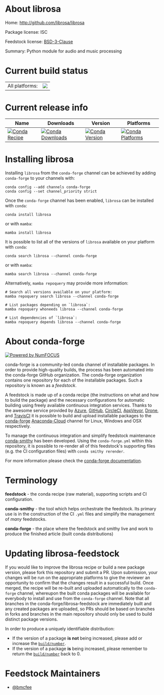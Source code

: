 About librosa
=============

Home: http://github.com/librosa/librosa

Package license: ISC

Feedstock license: [BSD-3-Clause](https://github.com/conda-forge/librosa-feedstock/blob/main/LICENSE.txt)

Summary: Python module for audio and music processing

Current build status
====================


<table><tr><td>All platforms:</td>
    <td>
      <a href="https://dev.azure.com/conda-forge/feedstock-builds/_build/latest?definitionId=5090&branchName=main">
        <img src="https://dev.azure.com/conda-forge/feedstock-builds/_apis/build/status/librosa-feedstock?branchName=main">
      </a>
    </td>
  </tr>
</table>

Current release info
====================

| Name | Downloads | Version | Platforms |
| --- | --- | --- | --- |
| [![Conda Recipe](https://img.shields.io/badge/recipe-librosa-green.svg)](https://anaconda.org/conda-forge/librosa) | [![Conda Downloads](https://img.shields.io/conda/dn/conda-forge/librosa.svg)](https://anaconda.org/conda-forge/librosa) | [![Conda Version](https://img.shields.io/conda/vn/conda-forge/librosa.svg)](https://anaconda.org/conda-forge/librosa) | [![Conda Platforms](https://img.shields.io/conda/pn/conda-forge/librosa.svg)](https://anaconda.org/conda-forge/librosa) |

Installing librosa
==================

Installing `librosa` from the `conda-forge` channel can be achieved by adding `conda-forge` to your channels with:

```
conda config --add channels conda-forge
conda config --set channel_priority strict
```

Once the `conda-forge` channel has been enabled, `librosa` can be installed with `conda`:

```
conda install librosa
```

or with `mamba`:

```
mamba install librosa
```

It is possible to list all of the versions of `librosa` available on your platform with `conda`:

```
conda search librosa --channel conda-forge
```

or with `mamba`:

```
mamba search librosa --channel conda-forge
```

Alternatively, `mamba repoquery` may provide more information:

```
# Search all versions available on your platform:
mamba repoquery search librosa --channel conda-forge

# List packages depending on `librosa`:
mamba repoquery whoneeds librosa --channel conda-forge

# List dependencies of `librosa`:
mamba repoquery depends librosa --channel conda-forge
```


About conda-forge
=================

[![Powered by
NumFOCUS](https://img.shields.io/badge/powered%20by-NumFOCUS-orange.svg?style=flat&colorA=E1523D&colorB=007D8A)](https://numfocus.org)

conda-forge is a community-led conda channel of installable packages.
In order to provide high-quality builds, the process has been automated into the
conda-forge GitHub organization. The conda-forge organization contains one repository
for each of the installable packages. Such a repository is known as a *feedstock*.

A feedstock is made up of a conda recipe (the instructions on what and how to build
the package) and the necessary configurations for automatic building using freely
available continuous integration services. Thanks to the awesome service provided by
[Azure](https://azure.microsoft.com/en-us/services/devops/), [GitHub](https://github.com/),
[CircleCI](https://circleci.com/), [AppVeyor](https://www.appveyor.com/),
[Drone](https://cloud.drone.io/welcome), and [TravisCI](https://travis-ci.com/)
it is possible to build and upload installable packages to the
[conda-forge](https://anaconda.org/conda-forge) [Anaconda-Cloud](https://anaconda.org/)
channel for Linux, Windows and OSX respectively.

To manage the continuous integration and simplify feedstock maintenance
[conda-smithy](https://github.com/conda-forge/conda-smithy) has been developed.
Using the ``conda-forge.yml`` within this repository, it is possible to re-render all of
this feedstock's supporting files (e.g. the CI configuration files) with ``conda smithy rerender``.

For more information please check the [conda-forge documentation](https://conda-forge.org/docs/).

Terminology
===========

**feedstock** - the conda recipe (raw material), supporting scripts and CI configuration.

**conda-smithy** - the tool which helps orchestrate the feedstock.
                   Its primary use is in the construction of the CI ``.yml`` files
                   and simplify the management of *many* feedstocks.

**conda-forge** - the place where the feedstock and smithy live and work to
                  produce the finished article (built conda distributions)


Updating librosa-feedstock
==========================

If you would like to improve the librosa recipe or build a new
package version, please fork this repository and submit a PR. Upon submission,
your changes will be run on the appropriate platforms to give the reviewer an
opportunity to confirm that the changes result in a successful build. Once
merged, the recipe will be re-built and uploaded automatically to the
`conda-forge` channel, whereupon the built conda packages will be available for
everybody to install and use from the `conda-forge` channel.
Note that all branches in the conda-forge/librosa-feedstock are
immediately built and any created packages are uploaded, so PRs should be based
on branches in forks and branches in the main repository should only be used to
build distinct package versions.

In order to produce a uniquely identifiable distribution:
 * If the version of a package **is not** being increased, please add or increase
   the [``build/number``](https://docs.conda.io/projects/conda-build/en/latest/resources/define-metadata.html#build-number-and-string).
 * If the version of a package **is** being increased, please remember to return
   the [``build/number``](https://docs.conda.io/projects/conda-build/en/latest/resources/define-metadata.html#build-number-and-string)
   back to 0.

Feedstock Maintainers
=====================

* [@bmcfee](https://github.com/bmcfee/)

